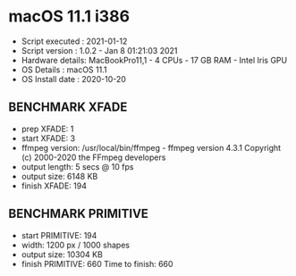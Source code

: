 # macOS 11.1 i386
* Script executed : 2021-01-12
* Script version  : 1.0.2 - Jan  8 01:21:03 2021
* Hardware details: MacBookPro11,1 - 4 CPUs - 17 GB RAM -  Intel Iris GPU
* OS Details      : macOS 11.1
* OS Install date : 2020-10-20
 
## BENCHMARK XFADE
* prep XFADE: 1
* start XFADE: 3
* ffmpeg version: /usr/local/bin/ffmpeg - ffmpeg version 4.3.1 Copyright (c) 2000-2020 the FFmpeg developers
* output length: 5 secs @ 10 fps
* output size: 6148 KB
* finish XFADE: 194
 
## BENCHMARK PRIMITIVE
* start PRIMITIVE: 194
* width: 1200 px / 1000 shapes
* output size: 10304 KB
* finish PRIMITIVE: 660
Time to finish: 660
